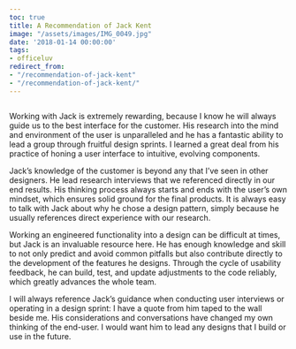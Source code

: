 ```yaml
---
toc: true
title: A Recommendation of Jack Kent
image: "/assets/images/IMG_0049.jpg"
date: '2018-01-14 00:00:00'
tags:
- officeluv
redirect_from:
- "/recommendation-of-jack-kent"
- "/recommendation-of-jack-kent/"
---
```


<figure class="kg-card kg-image-card"><img src="/assets/images/IMG_0049.jpg" class="kg-image" alt ></figure>

Working with Jack is extremely rewarding, because I know he will always guide us to the best interface for the customer. His research into the mind and environment of the user is unparalleled and he has a fantastic ability to lead a group through fruitful design sprints. I learned a great deal from his practice of honing a user interface to intuitive, evolving components.

Jack’s knowledge of the customer is beyond any that I’ve seen in other designers. He lead research interviews that we referenced directly in our end results. His thinking process always starts and ends with the user’s own mindset, which ensures solid ground for the final products. It is always easy to talk with Jack about why he chose a design pattern, simply because he usually references direct experience with our research.

Working an engineered functionality into a design can be difficult at times, but Jack is an invaluable resource here. He has enough knowledge and skill to not only predict and avoid common pitfalls but also contribute directly to the development of the features he designs. Through the cycle of usability feedback, he can build, test, and update adjustments to the code reliably, which greatly advances the whole team.

I will always reference Jack’s guidance when conducting user interviews or operating in a design sprint: I have a quote from him taped to the wall beside me. His considerations and conversations have changed my own thinking of the end-user. I would want him to lead any designs that I build or use in the future.

